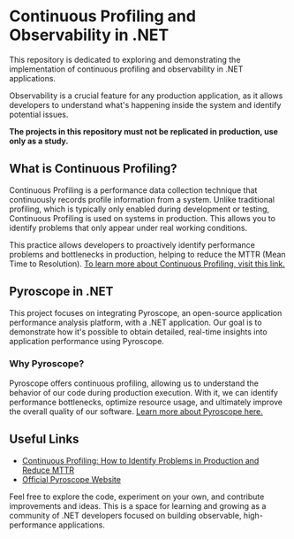 # Continuous Profiling and Observability in .NET

This repository is dedicated to exploring and demonstrating the implementation of continuous profiling and observability in .NET applications.

Observability is a crucial feature for any production application, as it allows developers to understand what's happening inside the system and identify potential issues.

**The projects in this repository must not be replicated in production, use only as a study.**

## What is Continuous Profiling?

Continuous Profiling is a performance data collection technique that continuously records profile information from a system. Unlike traditional profiling, which is typically only enabled during development or testing, Continuous Profiling is used on systems in production. This allows you to identify problems that only appear under real working conditions.

This practice allows developers to proactively identify performance problems and bottlenecks in production, helping to reduce the MTTR (Mean Time to Resolution). [To learn more about Continuous Profiling, visit this link.](https://tiagotartari.net/continuous-profiling-como-identificar-problemas-em-producao-e-reduzir-o-mttr.html)

## Pyroscope in .NET

This project focuses on integrating Pyroscope, an open-source application performance analysis platform, with a .NET application. Our goal is to demonstrate how it's possible to obtain detailed, real-time insights into application performance using Pyroscope.

### Why Pyroscope?
Pyroscope offers continuous profiling, allowing us to understand the behavior of our code during production execution. With it, we can identify performance bottlenecks, optimize resource usage, and ultimately improve the overall quality of our software. [Learn more about Pyroscope here.](https://pyroscope.io/)

## Useful Links

-   [Continuous Profiling: How to Identify Problems in Production and Reduce MTTR](https://tiagotartari.net/continuous-profiling-como-identificar-problemas-em-producao-e-reduzir-o-mttr.html)
-   [Official Pyroscope Website](https://pyroscope.io/)

Feel free to explore the code, experiment on your own, and contribute improvements and ideas. This is a space for learning and growing as a community of .NET developers focused on building observable, high-performance applications.
